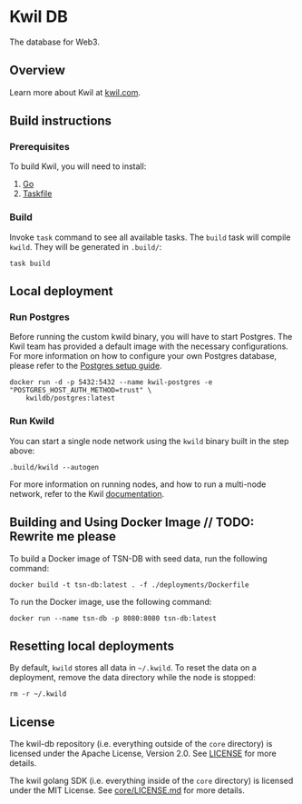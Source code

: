 # Kwil DB

The database for Web3.

## Overview

Learn more about Kwil at [kwil.com](https://kwil.com).

## Build instructions

### Prerequisites

To build Kwil, you will need to install:

1. [Go](https://golang.org/doc/install)
2. [Taskfile](https://taskfile.dev/installation)

### Build

Invoke `task` command to see all available tasks. The `build` task will compile `kwild`. They will be generated in `.build/`:

```shell
task build
```

## Local deployment

### Run Postgres

Before running the custom kwild binary, you will have to start Postgres.
The Kwil team has provided a default image with the necessary configurations. 
For more information on how to configure your own Postgres database, please refer to the [Postgres setup guide](https://docs.kwil.com/docs/daemon/installation#postgresql).

```
docker run -d -p 5432:5432 --name kwil-postgres -e "POSTGRES_HOST_AUTH_METHOD=trust" \
    kwildb/postgres:latest
```

### Run Kwild

You can start a single node network using the `kwild` binary built in the step above:

```shell
.build/kwild --autogen
```

For more information on running nodes, and how to run a multi-node network, refer to the Kwil [documentation](<https://docs.kwil.com/docs/node/quickstart>).

## Building and Using Docker Image // TODO: Rewrite me please

To build a Docker image of TSN-DB with seed data, run the following command:

```shell
docker build -t tsn-db:latest . -f ./deployments/Dockerfile
```

To run the Docker image, use the following command:

```shell
docker run --name tsn-db -p 8080:8080 tsn-db:latest
```

## Resetting local deployments

By default, `kwild` stores all data in `~/.kwild`. To reset the data on a deployment, remove the data directory while the node is stopped:

```shell
rm -r ~/.kwild
```

## License

The kwil-db repository (i.e. everything outside of the `core` directory) is licensed under the Apache License, Version 2.0. See [LICENSE](LICENSE) for more details.

The kwil golang SDK (i.e. everything inside of the `core` directory) is licensed under the MIT License. See [core/LICENSE.md](core/LICENSE.md) for more details.
